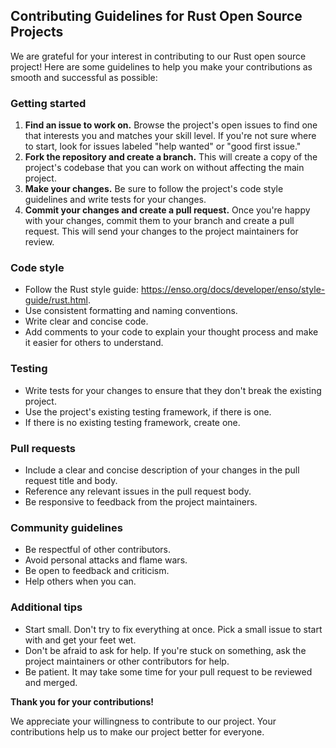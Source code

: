## Contributing Guidelines for Rust Open Source Projects

We are grateful for your interest in contributing to our Rust open source project! Here are some guidelines to help you make your contributions as smooth and successful as possible:

### Getting started

1. **Find an issue to work on.** Browse the project's open issues to find one that interests you and matches your skill level. If you're not sure where to start, look for issues labeled "help wanted" or "good first issue."
2. **Fork the repository and create a branch.** This will create a copy of the project's codebase that you can work on without affecting the main project.
3. **Make your changes.** Be sure to follow the project's code style guidelines and write tests for your changes.
4. **Commit your changes and create a pull request.** Once you're happy with your changes, commit them to your branch and create a pull request. This will send your changes to the project maintainers for review.

### Code style

* Follow the Rust style guide: https://enso.org/docs/developer/enso/style-guide/rust.html.
* Use consistent formatting and naming conventions.
* Write clear and concise code.
* Add comments to your code to explain your thought process and make it easier for others to understand.

### Testing

* Write tests for your changes to ensure that they don't break the existing project.
* Use the project's existing testing framework, if there is one.
* If there is no existing testing framework, create one.

### Pull requests

* Include a clear and concise description of your changes in the pull request title and body.
* Reference any relevant issues in the pull request body.
* Be responsive to feedback from the project maintainers.

### Community guidelines

* Be respectful of other contributors.
* Avoid personal attacks and flame wars.
* Be open to feedback and criticism.
* Help others when you can.

### Additional tips

* Start small. Don't try to fix everything at once. Pick a small issue to start with and get your feet wet.
* Don't be afraid to ask for help. If you're stuck on something, ask the project maintainers or other contributors for help.
* Be patient. It may take some time for your pull request to be reviewed and merged.

**Thank you for your contributions!**

We appreciate your willingness to contribute to our project. Your contributions help us to make our project better for everyone.

